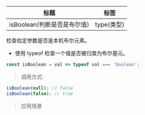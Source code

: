 |  标题   | 标签  |
|  ----  | ----  |
| isBoolean(判断是否是布尔值) | type(类型) |

检查给定参数是否是本机布尔元素。

* 使用 typeof 检查一个值是否被归类为布尔基元。

```js
const isBoolean = val => typeof val === 'boolean';
```

> 调用方式:

```js
isBoolean(null); // false
isBoolean(false); // true
```

> 应用场景






